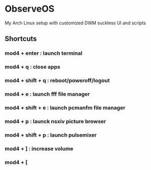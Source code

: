 # ObserveOS
My Arch Linux setup with customized  DWM   suckless UI   and scripts

## Shortcuts

### mod4 + enter     : launch terminal 
### mod4 + q         : close apps 
### mod4 + shift + q : reboot/poweroff/logout
### mod4 + e         : launch fff file manager
### mod4 + shift + e : launch pcmanfm file manager
### mod4 + p         : launck nsxiv picture browser
### mod4 + shift + p : launch pulsemixer
### mod4 + ]         : increase volume 
### mod4 + [
